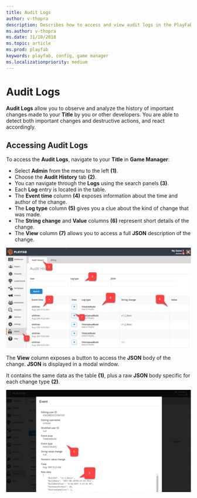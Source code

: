 ```yaml
---
title: Audit Logs
author: v-thopra
description: Describes how to access and view audit logs in the PlayFab Game Manager.
ms.author: v-thopra
ms.date: 31/10/2018
ms.topic: article
ms.prod: playfab
keywords: playfab, config, game manager
ms.localizationpriority: medium
---
```


# Audit Logs

**Audit Logs** allow you to observe and analyze the history of important changes made to your **Title** by you or other developers. You are able to detect both important changes and destructive actions, and react accordingly.

## Accessing Audit Logs

To access the **Audit Logs**, navigate to your **Title** in **Game Manager**:

- Select **Admin** from the menu to the left **(1)**.
- Choose the **Audit History** tab **(2)**.
- You can navigate through the **Logs** using the search panels **(3)**.
- Each **Log** entry is located in the table.
- The **Event time** column **(4)** exposes information about the time and author of the change.
- The **Log type** column **(5)** gives you a clue about the kind of change that was made.
- The **String change** and **Value** columns **(6)** represent short details of the change.
- The **View** column **(7)** allows you to access a full **JSON** description of the change.

![Game Manager - Admin - Audit History](media/tutorials/game-manager-admin-audit-history.png)  

The **View** column exposes a button to access the **JSON** body of the change. **JSON** is displayed in a modal window.

It contains the same data as the table **(1)**, plus a raw **JSON** body specific for each change type **(2)**.

![Game Manager - Admin - Audit History - View Event Body](media/tutorials/game-manager-admin-audit-history-view-event-body.png)  
